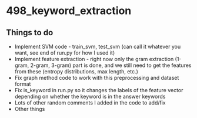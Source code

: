 # 498_keyword_extraction

## Things to do
* Implement SVM code - train_svm, test_svm (can call it whatever you want, see end of run.py for how I used it)
* Implement feature extraction - right now only the gram extraction (1-gram, 2-gram, 3-gram) part is done, and we still need to get the features from these (entropy distributions, max length, etc.)
* Fix graph method code to work with this preprocessing and dataset format
* Fix is_keyword in run.py so it changes the labels of the feature vector depending on whether the keyword is in the answer keywords
* Lots of other random comments I added in the code to add/fix
* Other things

